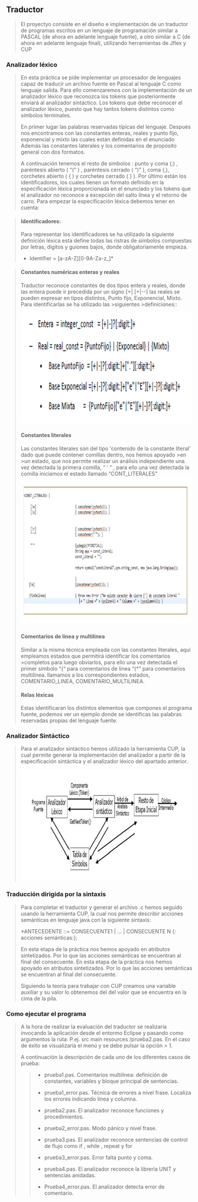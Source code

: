 ## Traductor
> El proyectyo consiste en el diseño e implementación de un traductor de programas escritos en
> un lenguaje de programación similar a PASCAL (de ahora en adelante lenguaje fuente), a otro
> similar a C (de ahora en adelante lenguaje final), utilizando herramientas de Jflex y CUP

### Analizador léxico

> En esta práctica se pide implementar un procesador de lenguajes capaz de traducir un archivo fuente en Pascal al lenguaje C
> como lenguaje salida. Para ello comenzaremos con la implementación de un analizador léxico que reconozca los tokens que
> posteriormente enviará al analizador sintáctico. Los tokens que debe reconocer el analizador léxico, puesto que hay tantos
> tokens distintos como símbolos terminales.
>
> En primer lugar las palabras reservadas típicas del lenguaje. Después nos encontramos con las constantes enteras, reales y
> punto fijo, exponencial y mixto las cuales están definidas en el enunciado Además las constantes laterales y los comentarios
> de propósito general con dos formatos.
>
> A continuación tenemos el resto de símbolos : punto y coma (;) , paréntesis abierto ( “(“ ) , paréntesis cerrado ( “)” ), 
> coma (,), corchetes abierto ( { ) y corchetes cerrado ( } ).
>Por último están los identificadores, los cuales tienen un formato definido en la especificación léxica proporcionada en el
enunciado y los tokens que el analizador no reconoce a excepción del salto línea y el retorno de carro. Para empezar la
especificación léxica debemos tener en cuenta:

>#### Identificadores:
>Para representar los identificadores se ha utilizado la siguiente definición léxica esta define todas las ristras de símbolos
>compuestas por letras, dígitos y guiones bajos, donde obligatoriamente empieza.
>
> * Identifier = [a-zA-Z][0-9A-Za-z_]*

>#### Constantes numéricas enteras y reales
>Traductor reconoce constantes de dos tipos entera y reales, donde las entera puede ir precedida por un signo [+| [+|--] 
>las reales se pueden expresar en tipos distintos, Punto fijo, Exponencial, Mixto. Para identificarlas se ha utilizado las >siguientes >definiciones::
>
><img src="https://github.com/orluzuriaga/Traductor/blob/master/Imagenes/Constantes.png" width="500" height="300">
>
>#### Constantes literales
> Las constantes literales son del tipo 'contenido de la constante literal’ dado que puede contener comillas dentro, nos hemos apoyado >en >un estado, que nos permite realizar un análisis independiente una vez detectada la primera comilla, “ ‘ “ , para ello una vez
> detectada la comilla iniciamos el estado llamado
>“CONT_LITERALES"
><img src="https://github.com/orluzuriaga/Traductor/blob/master/Imagenes/Constantes_literales.png" width="600" height="400">
>
>
>#### Comentarios de línea y multilínea
>Similar a la misma técnica empleada con las constantes literales, aqui empleamos estados que permitirá identificar los comentarios >completos para luego obviarlos, para ello una vez detectada el primer símbolo “{“ para comentarios de línea
>“(*” para comentarios multilínea.
>llamamos a los correspondientes estados, COMENTARIO_LINEA, COMENTARIO_MULTILINEA.
>
>
>
>#### Relas léxicas
>Estas identificaran los distintos elementos que compones el programa fuente, podemos ver un ejemplo donde se identificas las palabras
>reservadas propias del lenguaje fuente.


### Analizador Sintáctico
>Para el analizador sintáctico hemos utilizado la herramienta CUP, la cual permite generar la implementación del
> analizador a partir de la especificación sintáctica y el analizador léxico del apartado anterior.
>
><img src="https://github.com/orluzuriaga/Traductor/blob/master/Imagenes/Esquema%20analizador%20sintactico.png" width="600" height="300">
>
### Traducción dirigida por la sintaxis
> Para completar el traductor y generar el archivo .c hemos seguido usando la herramienta CUP, la cual nos permite describir
>acciones semánticas en lenguaje java con la siguiente sintaxis:
>
>*ANTECEDENTE ::= CONSECUENTE1 | … | CONSECUENTE N {: acciones semánticas:};
>
>En esta etapa de la práctica nos hemos apoyado en atributos sintetizados. Por lo que las acciones semánticas se encuentran
>al final del consecuente.
>En esta etapa de la práctica nos hemos apoyado en atributos sintetizados. Por lo que las acciones semánticas se encuentran
>al final del consecuente.
>
>Siguiendo la teoría para trabajar con CUP creamos una variable auxiliar y su valor lo obtenemos del del valor que se
>encuentra en la cima de la pila.

### Como ejecutar el programa
>A la hora de realizar la evaluación del traductor se realizaría invocando la aplicación desde el entormo Eclipse y pasando
>como argumentos la ruta: P.ej. src main resources /prueba2.pas. En el caso de éxito se visualizaría el menú y se debe pulsar la opción > 1.
>
>A continuación la descripción de cada uno de los diferentes casos de prueba:
>>
>>- prueba1.pas. Comentarios multilínea: definición de constantes, variables y bloque principal de sentencias.
>>- prueba1_error.pas. Técnica de errores a nivel frase. Localiza los errores indicando línea y columna.
>>
>>- prueba2.pas. El analizador reconoce funciones y procedimientos.
>>
>>- prueba2_error.pas. Modo pánico y nivel frase.
>>
>>- prueba3.pas. El analizador reconoce sentencias de control de flujo como if , while , repeat y for
>>
>>- prueba3_error.pas. Error falta punto y coma.
>>
>>- prueba4.pas. El analizador reconoce la librería UNIT y sentencias anidadas.
>>
>>- Prueba4_error.pas. El analizador detecta error de comentario.


